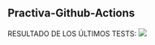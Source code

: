 ## Practiva-Github-Actions





<inicio>
RESULTADO DE LOS ÚLTIMOS TESTS: 
<img src="https://img.shields.io/badge/tested with-Cypress-04C38E.svg">
<fin>